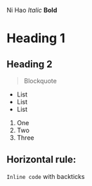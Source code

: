 Ni Hao
*Italic*
**Bold**
# Heading 1
## Heading 2
> Blockquote

* List
* List
* List

1. One
2. Two
3. Three

Horizontal rule:
---

`Inline code` with backticks
